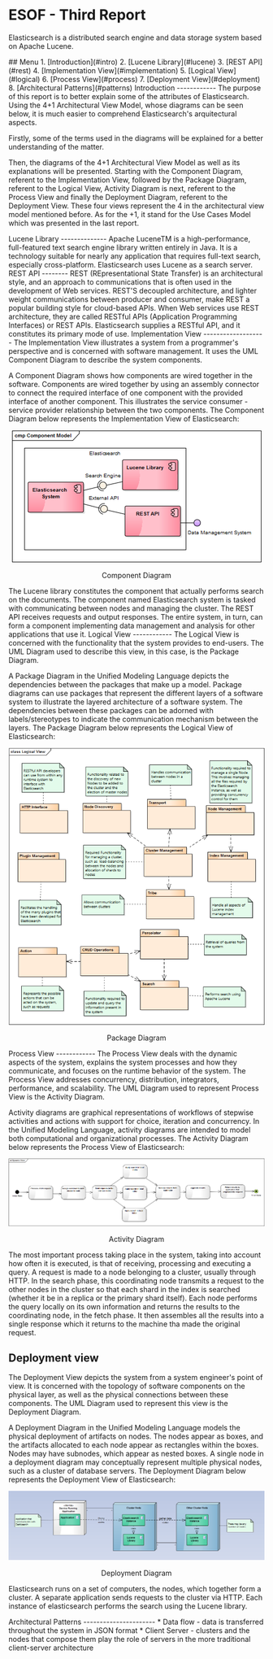 ESOF - Third Report
====================
Elasticsearch is a distributed search engine and data storage system based on Apache Lucene.

<a name="index"/>
## Menu
1. [Introduction](#intro)
2. [Lucene Library](#lucene)
3. [REST API](#rest)
4. [Implementation View](#implementation)
5. [Logical View](#logical)
6. [Process View](#process)
7. [Deployment View](#deployment)
8. [Architectural Patterns](#patterns)

<a name="intro" />
Introduction
------------
The purpose of this report is to better explain some of the attributes of Elasticsearch. Using the 4+1 Architectural View Model, whose diagrams can be seen below, it is much easier to comprehend Elasticsearch's arquitectural aspects.

Firstly, some of the terms used in the diagrams will be explained for a better understanding of the matter.

Then, the diagrams of the 4+1 Architectural View Model as well as its explanations will be presented. Starting with the Component Diagram, referent to the Implementation View, followed by the Package Diagram, referent to the Logical View, Activity Diagram is next, referent to the Process View and finally the Deployment Diagram, referent to the Deployment View. These four views represent the 4 in the architectural view model mentioned before. As for the +1, it stand for the Use Cases Model which was presented in the last report.

<a name="lucene" />
Lucene Library
--------------
Apache LuceneTM is a high-performance, full-featured text search engine library written entirely in Java. It is a technology suitable for nearly any application that requires full-text search, especially cross-platform.
Elasticsearch uses Lucene as a search server.

<a name="rest" />
REST API
--------
REST (REpresentational State Transfer) is an architectural style, and an approach to communications that is often used in the development of Web services.
REST'S decoupled architecture, and lighter weight communications between producer and consumer, make REST a popular building style for cloud-based APIs. When Web services use REST architecture, they are called RESTful APIs (Application Programming Interfaces) or REST APIs. Elasticsearch supplies a RESTful API, and it constitutes its primary mode of use.

<a name="implementation" />
Implementation View
-------------------
The Implementation View illustrates a system from a programmer's perspective and is concerned with software management. It uses the UML Component Diagram to describe the system components.

A Component Diagram shows how components are wired together in the software. Components are wired together by using an assembly connector to connect the required interface of one component with the provided interface of another component. This illustrates the service consumer - service provider relationship between the two components.
The Component Diagram below represents the Implementation View of Elasticsearch: 
<p align="center">
  <img src="images/component.PNG" >
    <span class="caption">
      <p align="center">Component Diagram</p>
    </span>
</p>
The Lucene library constitutes the component that actually performs search on the documents. The component named Elasticsearch system is tasked with communicating between nodes and managing the cluster. The REST API receives requests and output responses. The entire system, in turn, can form a component implementing data management and analysis for other applications that use it.

<a name="logical"/>
Logical View
------------
The Logical View is concerned with the functionality that the system provides to end-users. The UML Diagram used to describe this view, in this case, is the Package Diagram. 

A Package Diagram in the Unified Modeling Language depicts the dependencies between the packages that make up a model. Package diagrams can use packages that represent the different layers of a software system to illustrate the layered architecture of a software system. The dependencies between these packages can be adorned with labels/stereotypes to indicate the communication mechanism between the layers.
The Package Diagram below represents the Logical View of Elasticsearch:
<p align="center">
  <img src="images/package.png" >
    <span class="caption">
      <p align="center">Package Diagram</p>
    </span>
</p>
<a name="process"/>
Process View
------------
The Process View deals with the dynamic aspects of the system, explains the system processes and how they communicate, and focuses on the runtime behavior of the system. The Process View addresses concurrency, distribution, integrators, performance, and scalability. The UML Diagram used to represent Process View is the Activity Diagram.

Activity diagrams are graphical representations of workflows of stepwise activities and actions with support for choice, iteration and concurrency. In the Unified Modeling Language, activity diagrams are intended to model both computational and organizational processes. 
The Activity Diagram below represents the Process View of Elasticsearch:
<p align="center">
  <img src="images/process.PNG" >
    <span class="caption">
      <p align="center">Activity Diagram</p>
    </span>
</p>
<a name="deployment"/>
The most important process taking place in the system, taking into account how often it is executed, is that of receiving, processing and executing a query. A request is made to a node belonging to a cluster, usually through HTTP. In the search phase, this coordinating node transmits a request to the other nodes in the cluster so that each shard in the index is searched (whether it be in a replica or the primary shard itself). Each node performs the query locally on its own information and returns the results to the coordinating node, in the fetch phase. It then assembles all the results into a single response which it returns to the machine tha made the original request.

Deployment view
---------------
The Deployment View depicts the system from a system engineer's point of view. It is concerned with the topology of software components on the physical layer, as well as the physical connections between these components. The UML Diagram used to represent this view is the Deployment Diagram.

A Deployment Diagram in the Unified Modeling Language models the physical deployment of artifacts on nodes. The nodes appear as boxes, and the artifacts allocated to each node appear as rectangles within the boxes. Nodes may have subnodes, which appear as nested boxes. A single node in a deployment diagram may conceptually represent multiple physical nodes, such as a cluster of database servers.
The Deployment Diagram below represents the Deployment View of Elasticsearch:

<p align="center">
  <img src="images/deployment.PNG">
  <span class="caption">
      <p align="center">Deployment Diagram</p>
  </span>
</p>

Elasticsearch runs on a set of computers, the nodes, which together form a cluster. A separate application sends requests to the cluster via HTTP. Each instance of elasticsearch performs the search using the Lucene library.

<a name="patterns"/>
Architectural Patterns
----------------------
* Data flow - data is transferred throughout the system in JSON format
* Client Server - clusters and the nodes that compose them play the role of servers in the more traditional client-server architecture
